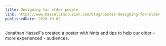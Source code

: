 ```yaml
---
title: Designing for older people
link: https://www.hassellinclusion.com/blog/poster-designing-for-older-people/
publishedDate: 2020-10-02
---
```


Jonathan Hassell's created a poster with hints and tips to help our older – more experienced - audiences.
